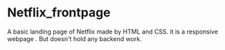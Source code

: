 # Netflix_frontpage
A basic landing page of Netflix made by HTML and CSS.
it is a responsive webpage .
But doesn't hold any backend work.
